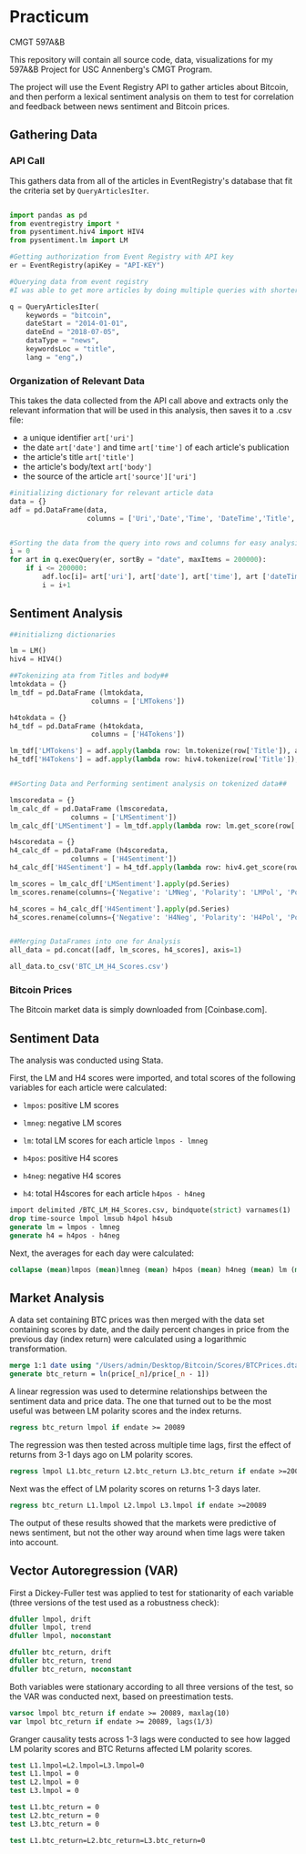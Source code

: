 # Practicum
CMGT 597A&B

This repository will contain all source code, data, visualizations for my 597A&B Project for USC Annenberg's CMGT Program.

The project will use the Event Registry API to gather articles about Bitcoin, and then perform a lexical sentiment analysis on them to test for correlation and feedback between news sentiment and Bitcoin prices.

## Gathering Data

### API Call

This gathers data from all of the articles in EventRegistry's database that fit the criteria set by `QueryArticlesIter`.

```python

import pandas as pd
from eventregistry import *
from pysentiment.hiv4 import HIV4
from pysentiment.lm import LM

#Getting authorization from Event Registry with API key
er = EventRegistry(apiKey = "API-KEY")

#Querying data from event registry
#I was able to get more articles by doing multiple queries with shorter dateStart and dateEnd windows

q = QueryArticlesIter(
    keywords = "bitcoin",
    dateStart = "2014-01-01",
    dateEnd = "2018-07-05",
    dataType = "news",
    keywordsLoc = "title",
    lang = "eng",)
```

### Organization of Relevant Data

This takes the data collected from the API call above and extracts only the relevant information that will be used in this analysis, then saves it to a .csv file:

* a unique identifier `art['uri']`
* the date `art['date']` and time `art['time']` of each article's publication
* the article's title `art['title']`
* the article's body/text `art['body']`
* the source of the article `art['source']['uri']`

```python
#initializing dictionary for relevant article data
data = {}
adf = pd.DataFrame(data,
                   columns = ['Uri','Date','Time', 'DateTime','Title','Body','Source'])


#Sorting the data from the query into rows and columns for easy analysis and export to a csv file
i = 0
for art in q.execQuery(er, sortBy = "date", maxItems = 200000):
    if i <= 200000:
        adf.loc[i]= art['uri'], art['date'], art['time'], art ['dateTime'], art['title'], art['body'], art['source']['uri']
        i = i+1 

```


## Sentiment Analysis

```python
##initializng dictionaries

lm = LM()
hiv4 = HIV4()

##Tokenizing ata from Titles and body##
lmtokdata = {}
lm_tdf = pd.DataFrame (lmtokdata,
                    columns = ['LMTokens'])

h4tokdata = {}
h4_tdf = pd.DataFrame (h4tokdata,
                    columns = ['H4Tokens'])

lm_tdf['LMTokens'] = adf.apply(lambda row: lm.tokenize(row['Title']), axis=1)
h4_tdf['H4Tokens'] = adf.apply(lambda row: hiv4.tokenize(row['Title']), axis=1)


##Sorting Data and Performing sentiment analysis on tokenized data##

lmscoredata = {}
lm_calc_df = pd.DataFrame (lmscoredata,
               columns = ['LMSentiment'])
lm_calc_df['LMSentiment'] = lm_tdf.apply(lambda row: lm.get_score(row['LMTokens']), axis = 1)

h4scoredata = {}
h4_calc_df = pd.DataFrame (h4scoredata,
               columns = ['H4Sentiment'])
h4_calc_df['H4Sentiment'] = h4_tdf.apply(lambda row: hiv4.get_score(row['H4Tokens']), axis = 1)

lm_scores = lm_calc_df['LMSentiment'].apply(pd.Series)
lm_scores.rename(columns={'Negative': 'LMNeg', 'Polarity': 'LMPol', 'Positive':'LMPos', 'Subjectivity':'LMSub'}, inplace=True)

h4_scores = h4_calc_df['H4Sentiment'].apply(pd.Series)
h4_scores.rename(columns={'Negative': 'H4Neg', 'Polarity': 'H4Pol', 'Positive':'H4Pos', 'Subjectivity':'H4Sub'}, inplace=True)


##Merging DataFrames into one for Analysis 
all_data = pd.concat([adf, lm_scores, h4_scores], axis=1)

all_data.to_csv('BTC_LM_H4_Scores.csv')

```
### Bitcoin Prices

The Bitcoin market data is simply downloaded from [Coinbase.com].


## Sentiment Data

The analysis was conducted using Stata.

First, the LM and H4 scores were imported, and total scores of the following variables for each article were calculated:
* `lmpos`: positive LM scores
* `lmneg`: negative LM scores
* `lm`: total LM scores for each article `lmpos - lmneg`

* `h4pos`: positive H4 scores
* `h4neg`: negative H4 scores
* `h4`: total H4scores for each article `h4pos - h4neg`

```stata
import delimited /BTC_LM_H4_Scores.csv, bindquote(strict) varnames(1)
drop time-source lmpol lmsub h4pol h4sub
generate lm = lmpos - lmneg
generate h4 = h4pos - h4neg
```
Next, the averages for each day were calculated:

```stata
collapse (mean)lmpos (mean)lmneg (mean) h4pos (mean) h4neg (mean) lm (mean) h4, by(date)
```

## Market Analysis

A data set containing BTC prices was then merged with the data set containing scores by date, and the daily percent changes in price from the previous day (index return) were calculated using a logarithmic transformation. 

```stata
merge 1:1 date using "/Users/admin/Desktop/Bitcoin/Scores/BTCPrices.dta"
generate btc_return = ln(price[_n]/price[_n - 1])
```

A linear regression was used to determine relationships between the sentiment data and price data.  The one that turned out to be the most useful was between LM polarity scores and the index returns.

```stata
regress btc_return lmpol if endate >= 20089
```

The regression was then tested across multiple time lags, first the effect of returns from 3-1 days ago on LM polarity scores.

```stata
regress lmpol L1.btc_return L2.btc_return L3.btc_return if endate >=20089
```

Next was the effect of LM polarity scores on returns 1-3 days later.

```stata
regress btc_return L1.lmpol L2.lmpol L3.lmpol if endate >=20089
```

The output of these results showed that the markets were predictive of news sentiment, but not the other way around when time lags were taken into account. 

## Vector Autoregression (VAR) 

First a Dickey-Fuller test was applied to test for stationarity of each variable (three versions of the test used as a robustness check):

```stata
dfuller lmpol, drift
dfuller lmpol, trend
dfuller lmpol, noconstant

dfuller btc_return, drift
dfuller btc_return, trend
dfuller btc_return, noconstant
```
Both variables were stationary according to all three versions of the test, so the VAR was conducted next, based on preestimation tests.

```stata
varsoc lmpol btc_return if endate >= 20089, maxlag(10)
var lmpol btc_return if endate >= 20089, lags(1/3)
```
Granger causality tests across 1-3 lags were conducted to see how lagged LM polarity scores and BTC Returns affected LM polarity scores.

```stata
test L1.lmpol=L2.lmpol=L3.lmpol=0
test L1.lmpol = 0
test L2.lmpol = 0
test L3.lmpol = 0

test L1.btc_return = 0
test L2.btc_return = 0
test L3.btc_return = 0

test L1.btc_return=L2.btc_return=L3.btc_return=0
```
